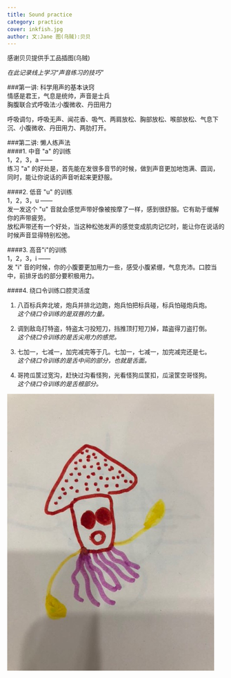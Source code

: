 ```yaml
---
title: Sound practice   
category: practice
cover: inkfish.jpg
author: 文:Jane 图(乌贼):贝贝
---
```

感谢贝贝提供手工品插图(乌贼)           
        
_在此记录线上学习“声音练习的技巧”_      
    
    
###第一讲: 科学用声的基本诀窍         
情感是君王，气息是统帅，声音是士兵    
胸腹联合式呼吸法:小腹微收、丹田用力         
       
呼吸调匀，呼吸无声、闻花香、吸气、两肩放松、胸部放松、喉部放松、气息下沉、小腹微收、丹田用力、两肋打开。        
          
          
###第二讲: 懒人练声法        
####1. 中音 "a" 的训练    
1，2，3，a ——     
练习 "a" 的好处是，首先能在发很多音节的时候，做到声音更加地饱满、圆润，同时，能让你说话的声音听起来更舒服。      
        
####2. 低音 "u" 的训练     
1，2，3，u ——        
发一发这个 "u" 音就会感觉声带好像被按摩了一样，感到很舒服。它有助于缓解你的声带疲劳。    
放松声带还有一个好处，当这种松弛发声的感觉变成肌肉记忆时，能让你在说话的时候声音显得特别松弛。         
       
####3. 高音"i"的训练    
1，2，3，i ——   
发 "i" 音的时候，你的小腹要更加用力一些，感受小腹紧绷，气息充沛。口腔当中，前排牙齿的部分要积极用力。       
        
####4. 绕口令训练口腔灵活度    
1) 八百标兵奔北坡，炮兵并排北边跑，炮兵怕把标兵碰，标兵怕碰炮兵炮。    
_这个绕口令训练的是双唇的力量。_        
        
2) 调到敌岛打特盗，特盗太刁投短刀，挡推顶打短刀掉，踏盗得刀盗打倒。    
_这个绕口令训练的是舌尖用力的感觉。_          
       
3) 七加一，七减一，加完减完等于几。七加一，七减一，加完减完还是七。     
_这个绕口令训练的是舌中间的部分，也就是舌面。_        
        
4) 哥挎瓜筐过宽沟，赶快过沟看怪狗，光看怪狗瓜筐扣，瓜滚筐空哥怪狗。       
_这个绕口令训练的是舌根部分。_         
     



![unsplash.com](./inkfish.jpg)
